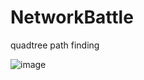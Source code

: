 # NetworkBattle

quadtree path finding

![image](https://lh3.googleusercontent.com/hsUm1Tz7JcVEcqb7PEl1UeXF7dcLpGF-cYhvKCqMf1a2jz9zpJrSzO4I4cwoKxSJiMN24IDWFWXiFJjql64l0aDHwqRhHqpjyNix9r2jHsRVyi2qsT5HeUpM9vYGE4meTbA0PY1gKJlaHKboeg8zJ1hX1dn332gTNxNdmUJAng-7-bCChNvnEHt30aBpC4pgX_kHLJwg0dycXz1lLbZm80gBB7BynxApt0AyGzn6bJu9pTJ-UAUBQPYM7KsDKZT561whqFBkFVHrSdPviQ8BTbooMtRUBcKARsxrTH7ALPBwiKOqDpaPUQNQYGhzIrNDmS-V513kyXbL9UnUagJ3WntHmQU2dTdI5H52jLEbiq6Jvv-mVwQXhxC3FWCCWZZ_fmhxfeBfMgkh01S9vNiMw-CiW47fARRd744uVtTKNb0GoVkE0fSN3VoEMQOF9_LjWhCG3hYbQ6TkCO2sZFoCVvC37HcOPwrhwF7DpyQ9TSLTIE5whyGyo5o6v3hNQgXKH32_SxBxlyNgOuvwtvGu3DaFEq9bBfdHML3FW7kvd9mBRWPioEgu1D7Te5hOA1C2lrzapoWVdVTVuU4DH8lwH5bUHwpmMa6zmH3KVn5Y=w437-h192-no)
